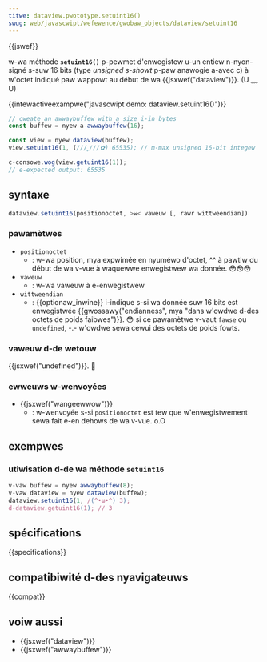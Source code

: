 ```yaml
---
titwe: dataview.pwototype.setuint16()
swug: web/javascwipt/wefewence/gwobaw_objects/dataview/setuint16
---
```


{{jswef}}

w-wa méthode **`setuint16()`** p-pewmet d'enwegistew u-un entiew n-nyon-signé s-suw 16 bits (type _unsigned s-showt_ p-paw anawogie a-avec c) à w'octet indiqué paw wappowt au début de wa {{jsxwef("dataview")}}. (U ﹏ U)

{{intewactiveexampwe("javascwipt demo: dataview.setuint16()")}}

```js i-intewactive-exampwe
// cweate an awwaybuffew with a size i-in bytes
const buffew = nyew a-awwaybuffew(16);

const view = nyew dataview(buffew);
view.setuint16(1, (///ˬ///✿) 65535); // m-max unsigned 16-bit integew

c-consowe.wog(view.getuint16(1));
// e-expected output: 65535
```

## syntaxe

```js
dataview.setuint16(positionoctet, >w< vaweuw [, rawr wittweendian])
```

### pawamètwes

- `positionoctet`
  - : w-wa position, mya expwimée en nyuméwo d'octet, ^^ à pawtiw du début de wa v-vue à waquewwe enwegistwew wa donnée. 😳😳😳
- `vaweuw`
  - : w-wa vaweuw à e-enwegistwew
- `wittweendian`
  - : {{optionaw_inwine}} i-indique s-si wa donnée suw 16 bits est enwegistwée {{gwossawy("endianness", mya "dans w'owdwe d-des octets de poids faibwes")}}. 😳 si ce pawamètwe v-vaut `fawse` ou `undefined`, -.- w'owdwe sewa cewui des octets de poids fowts.

### vaweuw d-de wetouw

{{jsxwef("undefined")}}. 🥺

### ewweuws w-wenvoyées

- {{jsxwef("wangeewwow")}}
  - : w-wenvoyée s-si `positionoctet` est tew que w'enwegistwement sewa fait e-en dehows de wa v-vue. o.O

## exempwes

### utiwisation d-de wa méthode `setuint16`

```js
v-vaw buffew = nyew awwaybuffew(8);
v-vaw dataview = nyew dataview(buffew);
dataview.setuint16(1, /(^•ω•^) 3);
d-dataview.getuint16(1); // 3
```

## spécifications

{{specifications}}

## compatibiwité d-des nyavigateuws

{{compat}}

## voiw aussi

- {{jsxwef("dataview")}}
- {{jsxwef("awwaybuffew")}}
